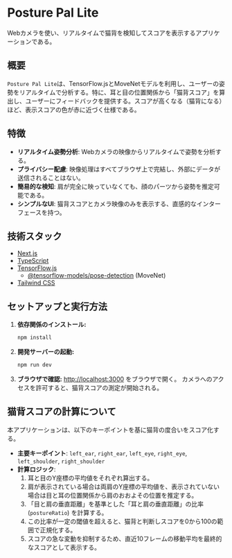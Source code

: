 # Posture Pal Lite

Webカメラを使い、リアルタイムで猫背を検知してスコアを表示するアプリケーションである。

## 概要

`Posture Pal Lite`は、TensorFlow.jsとMoveNetモデルを利用し、ユーザーの姿勢をリアルタイムで分析する。特に、耳と目の位置関係から「猫背スコア」を算出し、ユーザーにフィードバックを提供する。スコアが高くなる（猫背になる）ほど、表示スコアの色が赤に近づく仕様である。

## 特徴

- **リアルタイム姿勢分析**: Webカメラの映像からリアルタイムで姿勢を分析する。
- **プライバシー配慮**: 映像処理はすべてブラウザ上で完結し、外部にデータが送信されることはない。
- **簡易的な検知**: 肩が完全に映っていなくても、顔のパーツから姿勢を推定可能である。
- **シンプルなUI**: 猫背スコアとカメラ映像のみを表示する、直感的なインターフェースを持つ。

## 技術スタック

- [Next.js](https://nextjs.org/)
- [TypeScript](https://www.typescriptlang.org/)
- [TensorFlow.js](https://www.tensorflow.org/js)
  - [@tensorflow-models/pose-detection](https://github.com/tensorflow/tfjs-models/tree/master/pose-detection) (MoveNet)
- [Tailwind CSS](https://tailwindcss.com/)

## セットアップと実行方法

1.  **依存関係のインストール:**
    ```bash
    npm install
    ```

2.  **開発サーバーの起動:**
    ```bash
    npm run dev
    ```

3.  **ブラウザで確認:**
    [http://localhost:3000](http://localhost:3000) をブラウザで開く。
    カメラへのアクセスを許可すると、猫背スコアの測定が開始される。

## 猫背スコアの計算について

本アプリケーションは、以下のキーポイントを基に猫背の度合いをスコア化する。

-   **主要キーポイント**: `left_ear`, `right_ear`, `left_eye`, `right_eye`, `left_shoulder`, `right_shoulder`
-   **計算ロジック**:
    1.  耳と目のY座標の平均値をそれぞれ算出する。
    2.  肩が表示されている場合は両肩のY座標の平均値を、表示されていない場合は目と耳の位置関係から肩のおおよその位置を推定する。
    3.  「目と肩の垂直距離」を基準とした「耳と肩の垂直距離」の比率 (`postureRatio`) を計算する。
    4.  この比率が一定の閾値を超えると、猫背と判断しスコアを0から100の範囲で正規化する。
    5.  スコアの急な変動を抑制するため、直近10フレームの移動平均を最終的なスコアとして表示する。